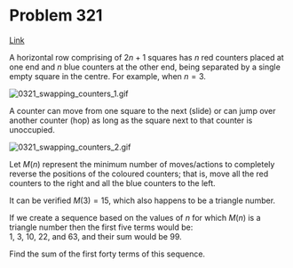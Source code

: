 # Problem 321

[Link](https://projecteuler.net/problem=321)

A horizontal row comprising of $2n + 1$ squares has $n$ red counters placed at one end and $n$ blue counters at the other end, being separated by a single empty square in the centre. For example, when $n = 3$.

![0321_swapping_counters_1.gif](resources/images/0321_swapping_counters_1.gif?1678992056)

A counter can move from one square to the next (slide) or can jump over another counter (hop) as long as the square next to that counter is unoccupied.

![0321_swapping_counters_2.gif](resources/images/0321_swapping_counters_2.gif?1678992056)

Let $M(n)$ represent the minimum number of moves/actions to completely reverse the positions of the coloured counters; that is, move all the red counters to the right and all the blue counters to the left.

It can be verified $M(3) = 15$, which also happens to be a triangle number.

If we create a sequence based on the values of $n$ for which $M(n)$ is a triangle number then the first five terms would be:  
$1$, $3$, $10$, $22$, and $63$, and their sum would be $99$.

Find the sum of the first forty terms of this sequence.